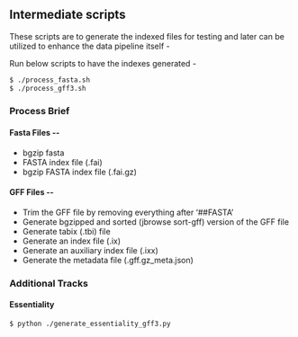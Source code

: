 ## Intermediate scripts

These scripts are to generate the indexed files for testing and later can be utilized to enhance the data pipeline itself -

Run below scripts to have the indexes generated -
```bash
$ ./process_fasta.sh
$ ./process_gff3.sh
```


### Process Brief

#### Fasta Files --
* bgzip fasta
* FASTA index file (.fai)
* bgzip FASTA index file (.fai.gz)

#### GFF Files --
* Trim the GFF file by removing everything after ‘##FASTA’
* Generate bgzipped and sorted (jbrowse sort-gff) version of the GFF file
* Generate tabix (.tbi) file
*  Generate an index file (.ix)
* Generate an auxiliary index file (.ixx)
* Generate the metadata file (.gff.gz_meta.json)

### Additional Tracks

#### Essentiality
```bash
$ python ./generate_essentiality_gff3.py

```
